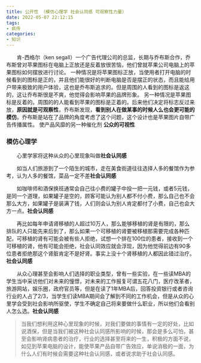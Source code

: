 ```yaml
---
title: 公开性 （模仿心理学 社会认同感 可观察性力量）
date: 2022-05-07 22:12:15
tags:
- 疯传
categories:
- 知识
---
```


&emsp;&emsp;肯-西格尔（ken segall）一个广告代理公司的总监，长期与乔布斯合作，乔布斯曾对苹果图标在电脑上正放还是反着放很苦恼，他们曾就苹果公司电脑上的苹果图标如何摆放进行讨论。
一种情况是将苹果图标正放，当使用者打开电脑的时候看到的图标是正的，并且他们能很好的判断电脑是否是摆正的状态，而且能给用户带来极致的用户体验，这也是乔布斯追求的。但是周围的人看到的图标是返这的，这让乔布斯很是不爽，他觉得会影响苹果的品牌形象。
另一种情况是苹果图标是反着的。周围的的人能看到苹果的图标是正着的。后来他们决定将标志反过来放，**原因就是可观察性**，乔布斯发现，**看到别人在做某事的时候人么也会更可能的模仿**。乔布斯是站在了品牌的角度考虑了这个问题，这个设计也是苹果图片自带广告传播属性。
使产品风靡的另一种催化剂 **公众的可视性**

### 模仿心理学

&emsp;&emsp;心里学家将这种从众的心里现象叫做**社会认同感**

&emsp;&emsp;如当人们旅游到了一个陌生的城市，走在美食街道往往选择人多的餐馆作为参考，认为人多的餐馆，菜品一定不差**社会认同感**

&emsp;&emsp;如咖啡师和酒保换班通常会自己往小费的罐子中投一把一元钱，或者5元钱，是同一个道理，如果罐子是空的，顾客可能认为别人都不付小费，那么自己也不会那么大方，如果罐子是装满了钱，人们则会认为别人肯定都付了小费，自己也会大方一点。**社会认同感**

&emsp;&emsp;再比如每年申请肾移植的人超过10万人，那么能够移植的肾是有限的，那么排队的人只能先来后到了，那么如果一个可移植的肾要被移植那需要完成各种匹配，可移植的肾有可能会被有些人拒绝，试想一个排在100位的患者，接收到一个可移植的肾，他有可能会拒绝，社会认同效应就会浮现，因为他觉得前边有90多位患者拒绝那这个肾脏肯定不是好肾。事实上没十个肾移植的人都因此错过治疗。**社会认同感**

&emsp;&emsp;从众心理甚至会影响人们选择的职业类型，曾有一些实验，在一些读MBA的学生当中采访他们对未来的憧憬，对未来的工作报复可谓五花八门，医疗改革者，旅游网站，娱乐圈，政府官员等，但是在读了1年MBA后，回答投资银行或者咨询行业的人占了2/3，当学生们读MBA期间会了解到不同的工作机会，但是从众的心里学会受到社会影响所驱使，学生不确定自己将来要做什么职业，所以他们会看别人怎么选。**社会认同感**

> 当我们想利用这种心里现象的时候，对我们要做的事情有一定的好处，比如说酒保，但是当我们被这种社会认同感所影响的时候，那会是多么可怕，甚至会影响肾病患者的治疗，行业的选择甚至将来的一生，积极的方面不说，如见到苹果电脑的设计，能使苹果产品自带广告效应，单说消极的一面，为什么人们有时候会需要这种社会认同感，或者说求助于社会认同感。






